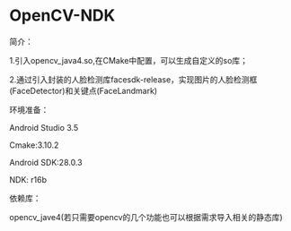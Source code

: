 # OpenCV-NDK

简介：

1.引入opencv_java4.so,在CMake中配置，可以生成自定义的so库；

2.通过引入封装的人脸检测库facesdk-release，实现图片的人脸检测框(FaceDetector)和关键点(FaceLandmark)

环境准备：

Android Studio 3.5

Cmake:3.10.2

Android SDK:28.0.3

NDK: r16b

依赖库：

opencv_jave4(若只需要opencv的几个功能也可以根据需求导入相关的静态库)
